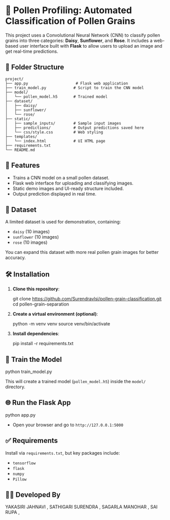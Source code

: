 # 🌼 Pollen Profiling: Automated Classification of Pollen Grains

This project uses a Convolutional Neural Network (CNN) to classify pollen grains into three categories: **Daisy**, **Sunflower**, and **Rose**. It includes a web-based user interface built with **Flask** to allow users to upload an image and get real-time predictions.

## 📁 Folder Structure

```
project/
├── app.py                     # Flask web application
├── train_model.py            # Script to train the CNN model
├── model/
│   └── pollen_model.h5       # Trained model
├── dataset/
│   ├── daisy/
│   ├── sunflower/
│   └── rose/
├── static/
│   ├── sample_inputs/        # Sample input images
│   ├── predictions/          # Output predictions saved here
│   └── css/style.css         # Web styling
├── templates/
│   └── index.html            # UI HTML page
├── requirements.txt
└── README.md
```
## 🚀 Features

- Trains a CNN model on a small pollen dataset.
- Flask web interface for uploading and classifying images.
- Static demo images and UI-ready structure included.
- Output prediction displayed in real time.
## 🧪 Dataset

A limited dataset is used for demonstration, containing:
- `daisy` (10 images)
- `sunflower` (10 images)
- `rose` (10 images)

You can expand this dataset with more real pollen grain images for better accuracy.
## 🛠️ Installation

1. **Clone this repository**:
   
   git clone https://github.com/Surendravlsi/pollen-grain-classification.git
   cd pollen-grain-separation
   

2. **Create a virtual environment (optional)**:
   
   python -m venv venv
   source venv/bin/activate 

3. **Install dependencies**:
  
   pip install -r requirements.txt

## 🧠 Train the Model

python train_model.py

This will create a trained model (`pollen_model.h5`) inside the `model/` directory.

## 🌐 Run the Flask App

python app.py

- Open your browser and go to `http://127.0.0.1:5000`

## ✅ Requirements

Install via `requirements.txt`, but key packages include:
- `tensorflow`
- `flask`
- `numpy`
- `Pillow`

## 👩‍🔬 Developed By
YAKASIRI JAHNAVI ,
SATHIGARI SURENDRA ,
SAGARLA MANOHAR ,
SAI RUPA ,
